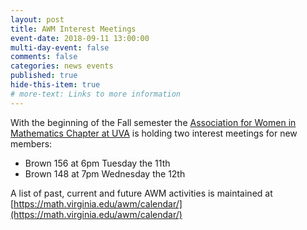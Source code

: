 ```yaml
---
layout: post
title: AWM Interest Meetings
event-date: 2018-09-11 13:00:00
multi-day-event: false
comments: false
categories: news events
published: true
hide-this-item: true
# more-text: Links to more information
---
```


With the beginning of the Fall semester the [Association for Women in Mathematics Chapter at UVA]({{site.url}}/awm/)  is holding two interest meetings for new members:

- Brown 156 at 6pm Tuesday the 11th
- Brown 148 at 7pm Wednesday the 12th 

<!--more-->

A list of past, current and future AWM activities is maintained at [https://math.virginia.edu/awm/calendar/](https://math.virginia.edu/awm/calendar/)